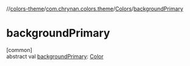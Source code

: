 //[colors-theme](../../../index.md)/[com.chrynan.colors.theme](../index.md)/[Colors](index.md)/[backgroundPrimary](background-primary.md)

# backgroundPrimary

[common]\
abstract val [backgroundPrimary](background-primary.md): [Color](../../../../colors-core/colors-core/com.chrynan.colors/-color/index.md)
